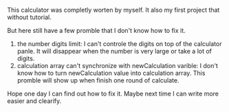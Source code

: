This calculator was completly worten by myself. It also my first project that without tutorial.

But here still have a few promble that I don't know how to fix it.
1. the number digits limit: I can't controle the digits on top of the calculator panle. It will disappear when the number is very large or take a lot of digits.
2. calculation array can't synchronize with newCalculation varible: I don't know how to turn newCalculation value into calculation array. This promble will show up when finish one round of calculate.

Hope one day I can find out how to fix it.
Maybe next time I can write more easier and clearify.
